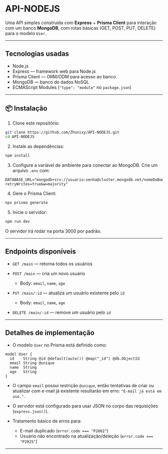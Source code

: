 # API-NODEJS

Uma API simples construída com **Express** + **Prisma Client** para interação com um banco **MongoDB**, com rotas básicas (GET, POST, PUT, DELETE) para o modelo `User`.

---

## Tecnologias usadas

* Node.js
* Express — framework web para Node.js
* Prisma Client — ORM/ODM para acesso ao banco
* MongoDB — banco de dados NoSQL
* ECMAScript Modules (`"type": "module"` no `package.json`)

---

## 📦 Instalação

1. Clone este repositório:

```bash
git clone https://github.com/Zhunixy/API-NODEJS.git
cd API-NODEJS
```

2. Instale as dependências:

```bash
npm install
```

3. Configure a variável de ambiente para conectar ao MongoDB. Crie um arquivo `.env` com:

```env
DATABASE_URL="mongodb+srv://usuario:senha@cluster.mongodb.net/nomeDoBanco?retryWrites=true&w=majority"
```

4. Gere o Prisma Client:

```bash
npx prisma generate
```

5. Inicie o servidor:

```bash
npm run dev
```

O servidor irá rodar na porta 3000 por padrão.

---

## Endpoints disponíveis

* `GET /main` — retorna todos os usuários
* `POST /main` — cria um novo usuário

  * Body: `email`, `name`, `age`
* `PUT /main/:id` — atualiza um usuário existente pelo `id`

  * Body: `email`, `name`, `age`
* `DELETE /main/:id` — remove um usuário pelo `id`

---

## Detalhes de implementação

* O modelo `User` no Prisma está definido como:

```prisma
model User {
  id    String @id @default(auto()) @map("_id") @db.ObjectId
  email String @unique
  name  String
  age   String
}
```

* O campo `email` possui restrição `@unique`, então tentativas de criar ou atualizar com e-mail já existente resultarão em erro: `"E-mail já está em uso."`.
* O servidor está configurado para usar JSON no corpo das requisições (`express.json()`).
* Tratamento básico de erros para:

  * E-mail duplicado (`error.code === "P2002"`)
  * Usuário não encontrado na atualização/deleção (`error.code === "P2025"`)

---

